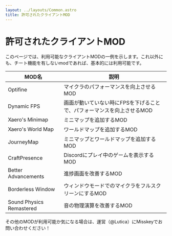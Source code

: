 ```yaml
---
layout: ../layouts/Common.astro
title: 許可されたクライアントMOD
---
```


# 許可されたクライアントMOD

このページでは、利用可能なクライアントMODの一例を示します。これ以外にも、チート機能を有しないmodであれば、基本的には利用可能です。

|MOD名|説明|
|---|---|
|Optifine|マイクラのパフォーマンスを向上させるMOD|
|Dynamic FPS|画面が動いていない時にFPSを下げることで、パフォーマンスを向上させるMOD|
|Xaero's Minimap|ミニマップを追加するMOD|
|Xaero's World Map|ワールドマップを追加するMOD|
|JourneyMap|ミニマップとワールドマップを追加するMOD|
|CraftPresence|Discordにプレイ中のゲームを表示するMOD|
|Better Advancements|進捗画面を改善するMOD|
|Borderless Window|ウィンドウモードでのマイクラをフルスクリーンにするMOD|
|Sound Physics Remastered|音の物理演算を改善するMOD|

その他のMODが利用可能か気になる場合は、運営（@Lutica）にMisskeyでお問い合わせください！
